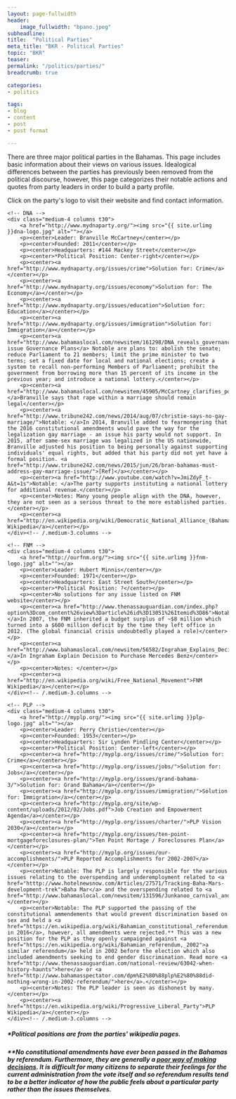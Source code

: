 ```yaml
---
layout: page-fullwidth
header:
    image_fullwidth: "bpano.jpeg"
subheadline:
title:  "Political Parties"
meta_title: "BKR - Political Parties"
topic: "BKR"
teaser: 
permalink: "/politics/parties/"
breadcrumb: true

categories:
- politics

tags:
- blog
- content
- post
- post format

---
```

There are three major political parties in the Bahamas. This page includes basic information about their views on various issues. Idealogical differences between the parties has previously been removed from the political discourse, however, this page categorizes their notable actions and quotes from party leaders in order to build a party profile.

Click on the party's logo to visit their website and find contact information.

<div class="row">

	<!-- DNA -->
	<div class="medium-4 columns t30">
		<a href="http://www.mydnaparty.org/"><img src="{{ site.urlimg }}dna-logo.jpg" alt=""></a>
		<p><center>Leader: Branville McCartney</center></p>
		<p><center>Founded: 2011</center></p>
		<p><center>Headquarters: #144 Mackey Street</center></p>
		<p><center>*Political Position: Center-right</center></p>
		<p><center><a href="http://www.mydnaparty.org/issues/crime">Solution for: Crime</a></center></p>
		<p><center><a href="http://www.mydnaparty.org/issues/economy">Solution for: The Economy</a></center></p>
		<p><center><a href="http://www.mydnaparty.org/issues/education">Solution for: Education</a></center></p>
		<p><center><a href="http://www.mydnaparty.org/issues/immigration">Solution for: Immigration</a></center></p>
		<p><center><a href="http://www.bahamaslocal.com/newsitem/161298/DNA_reveals_governance_plans.html">Cross-issue Governance Plans</a> Notable are plans to: abolish the senate; reduce Parliament to 21 members; limit the prime minister to two terms; set a fixed date for local and national elections; create a system to recall non-performing Members of Parliament; prohibit the government from borrowing more than 15 percent of its income in the previous year; and introduce a national lottery.</center></p>
		<p><center><a href="http://www.bahamaslocal.com/newsitem/45905/McCartney_clarifies_position_on_marital_rape_issue.html">Notable: </a>Branville says that rape within a marriage should remain legal</center></p>
		<p><center><a href="http://www.tribune242.com/news/2014/aug/07/christie-says-no-gay-marriage/">Notable: </a>In 2014, Branville added to fearmongering that the 2016 constitutional amendments would pave the way for the legalization gay marriage - an issue his party would not support. In 2015, after same-sex marriage was legalized in the US nationwide, Branville adjusted his position to being personally against supporting individuals' equal rights, but added that his party did not yet have a formal position. <a href="http://www.tribune242.com/news/2015/jun/26/bran-bahamas-must-address-gay-marriage-issue/">[Ref]</a></center></p>
		<p><center><a href="http://www.youtube.com/watch?v=JmiZdyF_t-A&t=1s">Notable: </a>The party supports instituting a national lottery for additional revenue.</center></p>
		<p><center>Notes: Many young people align with the DNA, however, they are not seen as a serious threat to the more established parties.</center></p>
		<p><center><a href="http://en.wikipedia.org/wiki/Democratic_National_Alliance_(Bahamas)">DNA Wikipedia</a></center></p>
	</div><!-- /.medium-3.columns -->

	<!-- FNM -->
	<div class="medium-4 columns t30">
		<a href="http://ourfnm.org/"><img src="{{ site.urlimg }}fnm-logo.jpg" alt=""></a>
		<p><center>Leader: Hubert Minnis</center></p>
		<p><center>Founded: 1971</center></p>
		<p><center>Headquarters: East Street South</center></p>
		<p><center>*Political Position: ?</center></p>
		<p><center>No solutions for any issue listed on FNM website</center></p>
		<p><center><a href="http://www.thenassauguardian.com/index.php?option%3Dcom_content%26view%3Darticle%26id%3D13051%26Itemid%3D86">Notable: </a>In 2007, the FNM inherited a budget surplus of ~$8 million which turned into a $600 million deficit by the time they left office in 2012. (The global financial crisis undoubtedly played a role)</center></p>
		<p><center><a href="http://www.bahamaslocal.com/newsitem/56582/Ingraham_Explains_Decision_To_Purchase_Mercedes_Benz.html">Notable: </a>In Ingraham Explain Decision to Purchase Mercedes Benz</center></p>
		<p><center>Notes: </center></p>
		<p><center><a href="http://en.wikipedia.org/wiki/Free_National_Movement">FNM Wikipedia</a></center></p>
	</div><!-- /.medium-3.columns -->

	<!-- PLP -->
	<div class="medium-4 columns t30">
		<a href="http://myplp.org/"><img src="{{ site.urlimg }}plp-logo.jpg" alt=""></a>
		<p><center>Leader: Perry Christie</center></p>
		<p><center>Founded: 1953</center></p>
		<p><center>Headquarters: Sir Lynden Pindling Center</center></p>
		<p><center>*Political Position: Center-left</center></p>
		<p><center><a href="http://myplp.org/issues/crime/">Solution for: Crime</a></center></p>
		<p><center><a href="http://myplp.org/issues/jobs/">Solution for: Jobs</a></center></p>
		<p><center><a href="http://myplp.org/issues/grand-bahama-3/">Solution for: Grand Bahama</a></center></p>
		<p><center><a href="http://myplp.org/issues/immigration/">Solution for: Immigration</a></center></p>
		<p><center><a href="http://myplp.org/site/wp-content/uploads/2012/02/Jobs.pdf">Job Creation and Empowerment Agenda</a></center></p>
		<p><center><a href="http://myplp.org/issues/charter/">PLP Vision 2030</a></center></p>
		<p><center><a href="http://myplp.org/issues/ten-point-mortgageforeclosures-plan/">Ten Point Mortage / Foreclosures Plan</a></center></p>
		<p><center><a href="http://myplp.org/issues/our-accomplishments/">PLP Reported Accomplishments for 2002-2007</a></center></p>
		<p><center>Notable: The PLP is largely responsible for the various issues relating to the overspending and underemployment related to <a href="htttp://www.hotelnewsnow.com/Articles/27571/Tracking-Baha-Mars-development-trek">Baha Mar</a> and the overspending related to <a href="http://www.bahamaslocal.com/newsitem/131596/Junkanoo_carnival_and_how_we_define_success.html">Carnival</a>.</center></p>
		<p><center>Notable: The PLP supported the passing of the constitutional ammendements that would prevent discrimination based on sex and held a <a href="https://en.wikipedia.org/wiki/Bahamian_constitutional_referendum,_2016">referndum in 2016</a>, however, all amendments were rejected.** This was a new position for the PLP as they openly campaigned against <a href="https://en.wikipedia.org/wiki/Bahamian_referendum,_2002">a similar referendum</a> held in 2002 before the election which also included amendments seeking to end gender discrimination. Read more <a href="http://www.thenassauguardian.com/national-review/63042-when-history-haunts">here</a> or <a href="http://www.bahamasspectator.com/dpm%E2%80%88plp%E2%80%88did-nothing-wrong-in-2002-referendum/">here</a>.</center></p>	
		<p><center>Notes: The PLP leader is seen as dishonest by many.</center></p>
		<p><center><a href="https://en.wikipedia.org/wiki/Progressive_Liberal_Party">PLP Wikipedia</a></center></p>
	</div><!-- /.medium-3.columns -->

</div><!-- /.row -->

<h5>*Political positions are from the parties' wikipedia pages.</h5>
<h5>**No constitutional amendments have ever been passed in the Bahamas by referendum. Furthermore, they are generally a <a href="http://www.politico.com/magazine/story/2016/07/brexit-trump-referendums-political-exclusion-214014">poor way of making decisions</a>. It is difficult for many citizens to separate their feelings for the current administration from the vote itself and so referendum results tend to be a better indicator of how the public feels about a particular party rather than the issues themselves.</h5>
